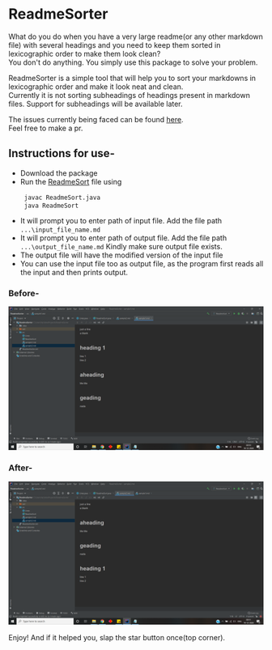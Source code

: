 # ReadmeSorter
What do you do when you have a very large readme(or any other markdown file) with several headings and you need to keep them sorted in lexicographic order to make them look clean?<br>
You don't do anything. You simply use this package to solve your problem.

ReadmeSorter is a simple tool that will help you to sort your markdowns in lexicographic order and make it look neat and clean. <br>
Currently it is not sorting subheadings of headings present in markdown files. Support for subheadings will be available later.<br>

The issues currently being faced can be found [here](https://github.com/m-e-r-l-i-n/ReadmeSorter/issues).<br>
Feel free to make a pr.

## Instructions for use-
 - Download the package
 - Run the [ReadmeSort](https://github.com/m-e-r-l-i-n/ReadmeSorter/blob/master/src/ReadmeSort.java) file using 
    ```
     javac ReadmeSort.java
     java ReadmeSort
    ```
 - It will prompt you to enter path of input file. Add the file path `...\input_file_name.md`
 - It will prompt you to enter path of output file. Add the file path `...\output_file_name.md` Kindly make sure output file exists.
 - The output file will have the modified version of the input file
 - You can use the input file too as output file, as the program first reads all the input and then prints output.
 
### Before-
![before](https://github.com/m-e-r-l-i-n/ReadmeSorter/blob/master/dependencies/inp.png)
### After-
![after](https://github.com/m-e-r-l-i-n/ReadmeSorter/blob/master/dependencies/op.png)

Enjoy! And if it helped you, slap the star button once(top corner). 
